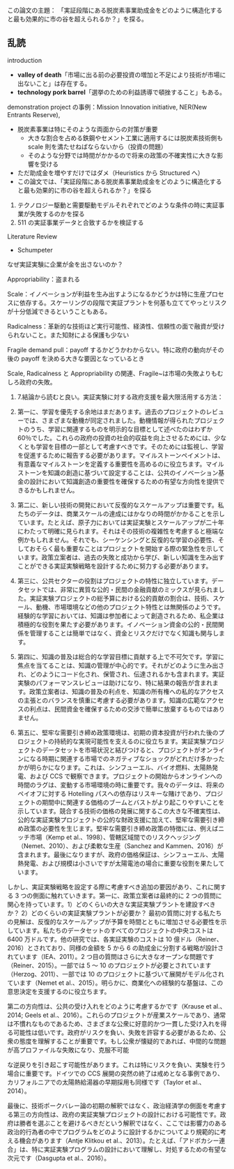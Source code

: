 この論文の主題：
「実証段階にある脱炭素事業助成金をどのように構造化すると最も効果的に市の谷を超えられるか？」を探る。

## 乱読

introduction

- **valley of death**「市場に出る前の必要投資の増加と不足により技術が市場に出ないこと」は存在する。
- **technology pork barrel**「選挙のための利益誘導で頓挫すること」もある。

demonstration project の事例：Mission Innovation initiative, NER(New Entrants Reserve),

- 脱炭素事業は特にそのような両面からの対策が重要
  - 大きな割合を占める鉄鋼やセメント工業に適用するには脱炭素技術側も scale 則を満たせねばならないから（投資の問題）
  - そのような分野では時間がかかるので将来の政策の不確実性に大きな影響を受ける
- ただ助成金を増やすだけではダメ（Heuristics から Structured へ）
- この論文では、「実証段階にある脱炭素事業助成金をどのように構造化すると最も効果的に市の谷を超えられるか？」を探る

1. テクノロジー駆動と需要駆動モデルそれぞれでどのような条件の時に実証事業が失敗するのかを探る
2. 511 の実証事業データと合致するかを検証する

Literature Review

- Schumpeter

なぜ実証実験に企業が金を出さないのか？

Appropriability：盗まれる

Scale：イノベーションが利益を生み出すようになるかどうかは特に生産プロセスに依存する。スケーリングの段階で実証プラントを何基も立ててやっとリスクが十分低減できるということもある。

Radicalness：革新的な技術ほど実行可能性、経済性、信頼性の面で融資が受けられないこと。また知財による保護も少ない

Fragile demand pull：payoff するかどうかわからない。特に政府の動向がその後の payoff を決める大きな要因となっているとき

Scale, Radicalness と Appropriability の関連、Fragile~は市場の失敗よりもむしろ政府の失敗。

1.  7.結論から読むと良い。実証実験に対する政府支援を最大限活用する方法：

1.  第一に、学習を優先する余地はまだあります。過去のプロジェクトのレビューでは、さまざまな動機が同定されました。動機情報が得られたプロジェクトのうち、学習に関連するものを明示的な目標として述べたのはわずか 60％でした。これらの政府の投資の社会的収益を向上させるためには、少なくとも学習を目標の一部として考慮すべきです。そのためには監視し、学習を促進するために報告する必要があります。マイルストーンペイメントは、有意義なマイルストーンを定義する重要性を高めるのに役立ちます。マイルストーンを知識の創造に基づいて設定することは、公共のイノベーション基金の設計において知識創造の重要性を確保するための有望な方向性を提供できるかもしれません。

1.  第二に、新しい技術の開発において反復的なスケールアップは重要です。私たちのデータは、商業スケールの達成にはかなりの時間がかかることを示しています。たとえば、原子力においては実証実験とスケールアップが二十年にわたって明確に見られます。それはその技術の複雑性を考慮すると極端な例かもしれません。それでも、シーケンシングと反復的な学習の必要性、そしておそらく最も重要なことはプロジェクトを開始する際の緊急性を示しています。政策立案者は、過去の失敗と成功から学び、新しい知識を生み出すことができる実証実験戦略を設計するために努力する必要があります。

1.  第三に、公共セクターの役割はプロジェクトの特性に独立しています。データセットでは、非常に異質な公的・民間の金融貢献のミックスが見られました。実証実験プロジェクトの総予算における公的貢献の割合は、技術、スケール、動機、市場環境などの他のプロジェクト特性とは無関係のようです。経験的な学習においては、知識は参加者によって創造されるため、私企業は積極的な役割を果たす必要があります。イノベーション資金の公的・民間関係を管理することは簡単ではなく、資金とリスクだけでなく知識も関与します。

1.  第四に、知識の普及は総合的な学習目標に貢献する上で不可欠です。学習に焦点を当てることは、知識の管理が中心的です。それがどのように生み出され、どのようにコード化され、保管され、伝達されるかも含まれます。実証実験のパフォーマンスレビューは助けになり、特に結果の報告が含まれます。政策立案者は、知識の普及の利点を、知識の所有権への私的なアクセスの主張とのバランスを慎重に考慮する必要があります。知識の広範なアクセスの利点は、民間資金を確保するための交渉で簡単に放棄するものではありません。

1.  第五に、堅牢な需要引き締め政策環境は、初期の資本投資が行われた後のプロジェクトの持続的な実現可能性を支えるのに役立ちます。実証実験プロジェクトのデータセットを市場状況と結びつけると、プロジェクトがオンラインになる時期に関連する市場でのネガティブなショックがどれだけ多かったかが明らかになります。これは、シンフューエル、バイオ燃料、太陽熱発電、および CCS で観察できます。プロジェクトの開始からオンラインへの時間のラグは、変動する市場環境の時に重要です。我々のデータは、将来のペイオフに対する Hotelling パスへの依存はリスキーな賭けであり、プロジェクトの期間中に関連する価格のブームとバストがより起こりやすいことを示しています。競合する技術の価格の発展に関するこの大きな不確実性は、公的な実証実験プロジェクトの公的な財政支援に加えて、堅牢な需要引き締め政策の必要性を生じます。堅牢な需要引き締め政策の特徴には、例えばニッチ市場（Kemp et al.、1998）、管轄区域間でのリスクヘッジング（Nemet、2010）、および柔軟な生産（Sanchez and Kammen、2016）が含まれます。最後になりますが、政府の価格保証は、シンフューエル、太陽熱発電、および規模は小さいですが太陽電池の場合に重要な役割を果たしています。

しかし、実証実験戦略を設定する際に考慮すべき追加の要因があり、これに関する 3 つの側面に触れていきます。第一に、政策立案者は最終的に 2 つの質問に関心を持っています。1）どのくらいの大きな実証実験プラントを建設すべきか？ 2）どのくらいの実証実験プラントが必要か？ 最初の質問に対する私たちの見解は、反復的なスケールアップが予算を時間とともに増加させる必要性を示しています。私たちのデータセットのすべてのプロジェクトの中央コストは 6400 万ドルです。他の研究では、各実証実験のコストは 10 億ドル（Reiner、2016）とされており、同様の金額を 5 から 6 の助成金に分割する戦略が設計されています（IEA、2011）。2 つ目の質問はさらに大きなオープンな問題です（Reiner、2015）。一部では 5 ～ 10 のプロジェクトが必要とされています（Herzog、2011）、一部では 10 のプロジェクトに基づいて展開がモデル化されています（Nemet et al.、2015）。明らかに、商業化への経験的な基盤は、この意思決定を支援するのに役立ちます。

第二の方向性は、公共の受け入れをどのように考慮するかです（Krause et al.、2014; Geels et al.、2016）。これらのプロジェクトが産業スケールであり、通常は不慣れなものであるため、さまざまな公衆に好意的かつ一貫した受け入れを得る可能性は低いです。政府がリスクを負い、失敗を許容する必要があるため、公衆の態度を理解することが重要です。もし公衆が懐疑的であれば、中間的な問題が高プロファイルな失敗になり、克服不可能

な逆戻りを引き起こす可能性があります。これは特にリスクを負い、実験を行う場合に重要です。ドイツでの CCS 展開の突然の終了は戒めとなる事例であり、カリフォルニアでの太陽熱給湯器の早期採用も同様です（Taylor et al.、2014）。

最後に、技術ポークバレー論の初期の解釈ではなく、政治経済学の側面を考慮する第三の方向性は、政府の実証実験プロジェクトの設計における可能性です。政府は勝者を選ぶことを避けるべきだという解釈ではなく、ここでは影響力のある政治的行為者の中でプログラムをどのように設計するかについてより規範的に考える機会があります（Antje Klitkou et al.、2013）。たとえば、「アドボカシー連合」は、特に実証実験プログラムの設計において理解し、対処するための有望な次元です（Dasgupta et al.、2016）。
